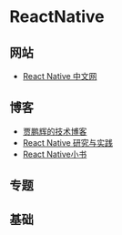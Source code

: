 # ReactNative


## 网站
- [React Native 中文网](http://reactnative.cn/)

## 博客
- [贾鹏辉的技术博客](http://www.devio.org/)
- [React Native 研究与实践](https://github.com/crazycodeboy/RNStudyNotes)
- [React Native小书](http://rnbook.yeziker.com/)

## 专题

## 基础





